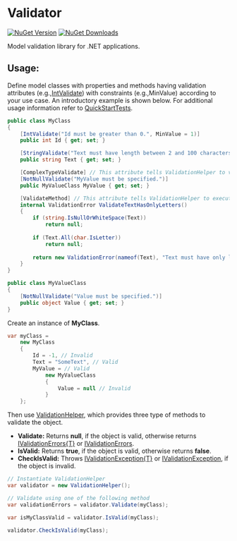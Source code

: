 # Validator

[![NuGet Version](http://img.shields.io/nuget/v/Agero.Core.Validator.svg?style=flat)](https://www.nuget.org/packages/Agero.Core.Validator/) 
[![NuGet Downloads](http://img.shields.io/nuget/dt/Agero.Core.Validator.svg?style=flat)](https://www.nuget.org/packages/Agero.Core.Validator/)

Model validation library for .NET applications.

## Usage:

Define model classes with properties and methods having validation attributes (e.g.,[IntValidate](./Agero.Core.Validator/Attributes/IntValidateAttribute.cs)) with constraints (e.g.,MinValue) according to your use case. An introductory example is shown below. For additional usage information refer to [QuickStartTests](./Agero.Core.Validator.Tests/QuickStartTests.cs).

```csharp
public class MyClass
{
    [IntValidate("Id must be greater than 0.", MinValue = 1)]
    public int Id { get; set; }

    [StringValidate("Text must have length between 2 and 100 characters.", MinLength = 2, MaxLength = 100)]
    public string Text { get; set; }

    [ComplexTypeValidate] // This attribute tells ValidationHelper to validate MyValueClass object
    [NotNullValidate("MyValue must be specified.")]
    public MyValueClass MyValue { get; set; }

    [ValidateMethod] // This attribute tells ValidationHelper to execute this method as part of model validation
    internal ValidationError ValidateTextHasOnlyLetters()
    {
        if (string.IsNullOrWhiteSpace(Text))
            return null;
        
        if (Text.All(char.IsLetter))
            return null;
        
        return new ValidationError(nameof(Text), "Text must have only letters.");
    }
}

public class MyValueClass
{
    [NotNullValidate("Value must be specified.")]
    public object Value { get; set; }
}
```

Create an instance of **MyClass**.
```csharp
var myClass =
    new MyClass
    {
        Id = -1, // Invalid
        Text = "SomeText", // Valid
        MyValue = // Valid
            new MyValueClass
            {
                Value = null // Invalid
            }
    };
```

Then use [ValidationHelper](./Agero.Core.Validator/ValidationHelper.cs), which provides three type of methods to validate the object. 

* **Validate:** Returns **null**, if the object is valid, otherwise returns [IValidationErrors{T}](./Agero.Core.Validator/IValidationErrorsOfT.cs) or [IValidationErrors](./Agero.Core.Validator/IValidationErrors.cs).
* **IsValid:** Returns **true**, if the object is valid, otherwise returns **false**.
* **CheckIsValid:** Throws [IValidationException{T}](./Agero.Core.Validator/IValidationException<T>.cs) or [IValidationException](./Agero.Core.Validator/IValidationException.cs), if the object is invalid.

```csharp
// Instantiate ValidationHelper
var validator = new ValidationHelper();

// Validate using one of the following method
var validationErrors = validator.Validate(myClass);

var isMyClassValid = validator.IsValid(myClass);

validator.CheckIsValid(myClass);
```